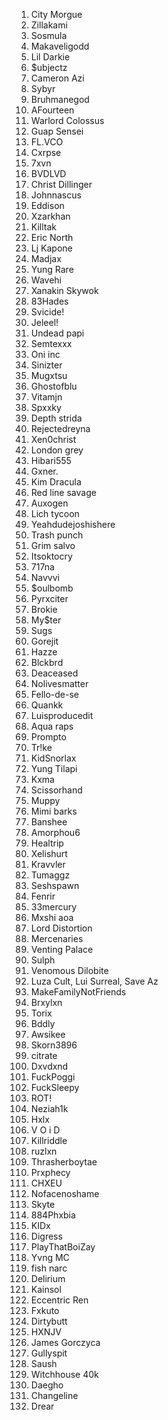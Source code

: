 1. City Morgue
1. Zillakami
1. Sosmula
1. Makaveligodd
1. Lil Darkie
1. $ubjectz
1. Cameron Azi
1. Sybyr
1. Bruhmanegod
1. AFourteen
1. Warlord Colossus
1. Guap Sensei
1. FL.VCO
1. Сxrpse
1. 7xvn
1. BVDLVD
1. Christ Dillinger
1. Johnnascus
1. Eddison
1. Xzarkhan
1. Killtak
1. Eric North
1. Lj Kapone
1. Madjax
1. Yung Rare
1. Wavehi
1. Xanakin Skywok
1. 83Hades
1. Svicide!
1. Jeleel!
1. Undead papi
1. Semtexxx
1. Oni inc
1. Sinizter
1. Mugxtsu
1. Ghostofblu
1. Vitamjn
1. Spxxky
1. Depth strida
1. Rejectedreyna
1. Xen0christ
1. London grey
1. Hibari555
1. Gxner.
1. Kim Dracula
1. Red line savage
1. Auxogen
1. Lich tycoon
1. Yeahdudejoshishere
1. Trash punch
1. Grim salvo
1. Itsoktocry
1. 717na
1. Navvvi
1. $oulbomb
1. Pyrxciter
1. Brokie
1. My$ter
1. Sugs
1. Gorejit
1. Hazze
1. Blckbrd
1. Deaceased
1. Nolivesmatter
1. Fello-de-se
1. Quankk
1. Luisproducedit
1. Aqua raps
1. Prompto
1. Tr!ke
1. KidSnorlax
1. Yung Tilapi
1. Kxma
1. Scissorhand
1. Muppy
1. Mimi barks
1. Banshee
1. Amorphou6
1. Healtrip
1. Xelishurt
1. Kravvler
1. Tumaggz
1. Seshspawn
1. Fenrir
1. 33mercury
1. Mxshi aoa
1. Lord Distortion
1. Mercenaries
1. Venting Palace
1. Sulph
1. Venomous Dilobite
1. Luza Cult, Lui Surreal, Save Az
1. MakeFamilyNotFriends
1. Brxylxn
1. Torix
1. Bddly
1. Awsikee
1. Skorn3896
1. citrate
1. Dxvdxnd
1. FuckPoggi
1. FuckSleepy
1. ROT!
1. Neziah1k
1. Hxlx
1. V O i D
1. Killriddle
1. ruzlxn
1. Thrasherboytae
1. Prxphecy
1. CHXEU
1. Nofacenoshame
1. Skyte
1. 884Phxbia
1. KIDx
1. Digress
1. PlayThatBoiZay
1. Yvng MC
1. fish narc
1. Delirium
1. Kainsol
1. Eccentric Ren
1. Fxkuto
1. Dirtybutt
1. HXNJV
1. James Gorczyca
1. Gullyspit
1. Saush
1. Witchhouse 40k
1. Daegho
1. Changeline
1. Drear
